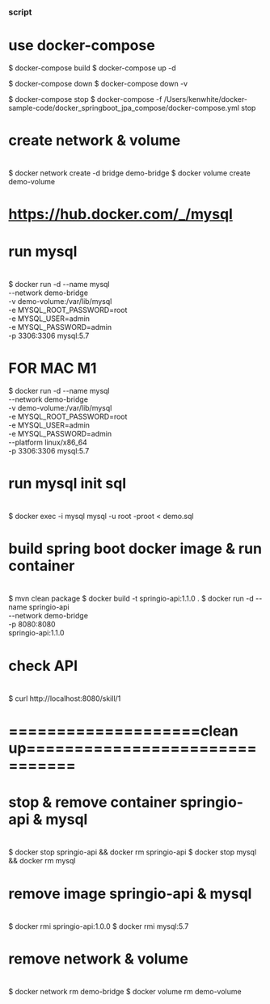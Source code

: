 


### script

# use docker-compose
$ docker-compose build
$ docker-compose up -d

$ docker-compose down
$ docker-compose down -v

$ docker-compose stop
$ docker-compose -f /Users/kenwhite/docker-sample-code/docker_springboot_jpa_compose/docker-compose.yml stop

# create network & volume
#
$ docker network create -d bridge demo-bridge
$ docker volume create demo-volume

# https://hub.docker.com/_/mysql
# run mysql
#
$ docker run -d --name mysql \
    --network demo-bridge \
    -v demo-volume:/var/lib/mysql \
    -e MYSQL_ROOT_PASSWORD=root \
    -e MYSQL_USER=admin \
    -e MYSQL_PASSWORD=admin \
    -p 3306:3306 mysql:5.7

# FOR MAC M1
$ docker run -d --name mysql \
    --network demo-bridge \
    -v demo-volume:/var/lib/mysql \
    -e MYSQL_ROOT_PASSWORD=root \
    -e MYSQL_USER=admin \
    -e MYSQL_PASSWORD=admin \
    --platform linux/x86_64 \
    -p 3306:3306 mysql:5.7

# run mysql init sql
#
$ docker exec -i mysql mysql -u root -proot < demo.sql

# build spring boot docker image & run container
#
$ mvn clean package
$ docker build -t springio-api:1.1.0 .
$ docker run -d --name springio-api \
    --network demo-bridge \
    -p 8080:8080 \
    springio-api:1.1.0

# check API
#
$ curl http://localhost:8080/skill/1

# ====================clean up===============================
# stop & remove container springio-api & mysql
#
$ docker stop springio-api && docker rm springio-api
$ docker stop mysql && docker rm mysql

# remove image springio-api & mysql
#
$ docker rmi springio-api:1.0.0
$ docker rmi mysql:5.7

# remove network & volume
#
$ docker network rm demo-bridge
$ docker volume rm demo-volume
```
